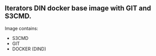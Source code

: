 ## Iterators DIN docker base image with GIT and S3CMD.
Image contains:
- S3CMD
- GIT
- DOCKER (DIND)
